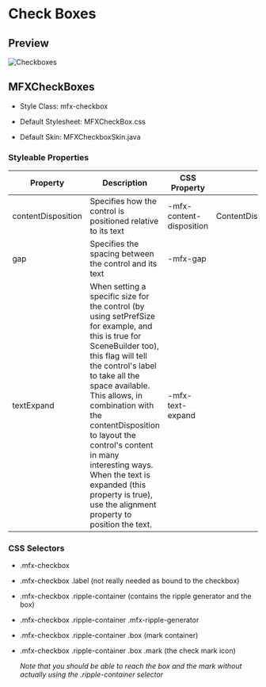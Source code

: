 # Check Boxes

## Preview

<img src="https://imgur.com/ArUhH58.gif" alt="Checkboxes">

## MFXCheckBoxes

- Style Class: mfx-checkbox

- Default Stylesheet: MFXCheckBox.css

- Default Skin: MFXCheckboxSkin.java

### Styleable Properties

| Property           | Description                                                                                                                                                                                                                                                                                                                                                                                                            | CSS Property             | Type                 | Default Value       |
| ------------------ | ---------------------------------------------------------------------------------------------------------------------------------------------------------------------------------------------------------------------------------------------------------------------------------------------------------------------------------------------------------------------------------------------------------------------- | ------------------------ | --------------------:| -------------------:|
| contentDisposition | Specifies how the control is positioned relative to its text                                                                                                                                                                                                                                                                                                                                                           | -mfx-content-disposition | ContentDisplay[Enum] | ContentDisplay.LEFT |
| gap                | Specifies the spacing between the control and its text                                                                                                                                                                                                                                                                                                                                                                 | -mfx-gap                 | Double               | 8.0                 |
| textExpand         | When setting a specific size for the control (by using setPrefSize for example, and this is true for SceneBuilder too), this flag will tell the control's label to take all the space available. This allows, in combination with the contentDisposition to layout the control's content in many interesting ways. When the text is expanded (this property is true), use the alignment property to position the text. | -mfx-text-expand         | Boolean              | false               |

### CSS Selectors

- .mfx-checkbox

- .mfx-checkbox .label (not really needed as bound to the checkbox)

- .mfx-checkbox .ripple-container (contains the ripple generator and the box)

- .mfx-checkbox .ripple-container .mfx-ripple-generator

- .mfx-checkbox .ripple-container .box (mark container)

- .mfx-checkbox .ripple-container .box .mark (the check mark icon)
  
  *Note that you should be able to reach the box and the mark without actually using the .ripple-container selector*
